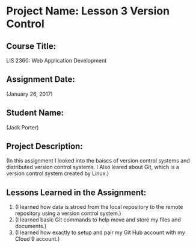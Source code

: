# Project Name:  Lesson 3 Version Control

## Course Title:
LIS 2360:  Web Application Development

## Assignment Date:  
(January 26, 2017)

## Student Name:  
(Jack Porter)

## Project Description:
(In this assignment I looked into the baiscs of version control systems and distributed version control systems. I Also leared about Git, which is a version control system created by Linux.)

## Lessons Learned in the Assignment:
1. (I learned how data is stroed from the local repository to the remote repository using a version control system.)
2. (I learned basic Git commands to help move and store my files and documents.)
3. (I learned how exactly to setup and pair my Git Hub account with my Cloud 9 account.)
